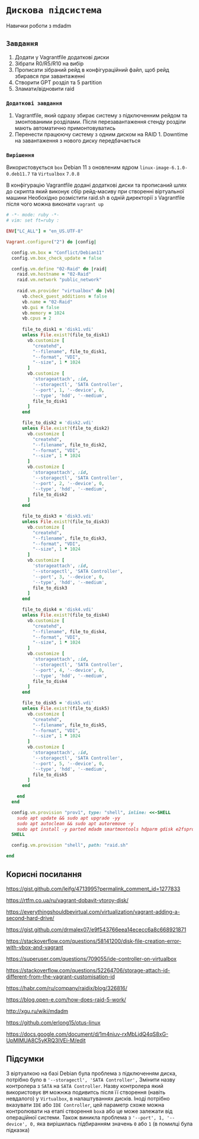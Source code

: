 # `Дискова підсистема`

Навички роботи з mdadm

## `Завдання`

1. Додати у Vagrantfile додаткові диски
2. Зібрати R0/R5/R10 на вибір
3. Прописати зібраний рейд в конфігураційний файл, щоб рейд збирався при завантаженні
4. Створити GPT розділ та 5 partition
5. Зламати/відновити raid

### `Додаткові завдання`

1. Vagrantfile, який одразу збирає систему з підключенним рейдом та змонтованими розділами. Після перезавантаження стенду розділи мають автоматично примонтовуватись
2. Перенести працюючу систему з одним диском на RAID 1. Downtime на завантаження з нового диску передбачається

### `Вирішення`

Використовується `box` Debian 11 з оновленим ядром `linux-image-6.1.0-0.deb11.7` та `Virtualbox` `7.0.8`

В конфігурацію Vagrantfile додані додаткові диски та прописаний шлях до скрипта який виконує сбір рейд-масиву при створенні віртуальної машини
Необохідно розмістити raid.sh в одній директорії з Vagrantfile після чого можна виконати `vagrant up`

```ruby
# -*- mode: ruby -*-
# vim: set ft=ruby :

ENV["LC_ALL"] = "en_US.UTF-8"

Vagrant.configure("2") do |config|

  config.vm.box = "Conflict/Debian11"
  config.vm.box_check_update = false

  config.vm.define "02-Raid" do |raid|
    raid.vm.hostname = "02-Raid"
    raid.vm.network "public_network"
    
    raid.vm.provider "virtualbox" do |vb|
      vb.check_guest_additions = false
      vb.name = "02-Raid" 
      vb.gui = false
      vb.memory = 1024
      vb.cpus = 2
      
      file_to_disk1 = 'disk1.vdi'
      unless File.exist?(file_to_disk1)
        vb.customize [
          "createhd",
          "--filename", file_to_disk1,
          "--format", "VDI",
          "--size", 1 * 1024
        ]
        vb.customize [
          'storageattach', :id,
          '--storagectl', 'SATA Controller',
          '--port', 1, '--device', 0,
          '--type', 'hdd', '--medium',
          file_to_disk1
        ]
      end

      file_to_disk2 = 'disk2.vdi'
      unless File.exist?(file_to_disk2)
        vb.customize [
          "createhd",
          "--filename", file_to_disk2,
          "--format", "VDI",
          "--size", 1 * 1024
        ]
        vb.customize [
          'storageattach', :id,
          '--storagectl', 'SATA Controller',
          '--port', 2, '--device', 0,
          '--type', 'hdd', '--medium',
          file_to_disk2
        ]
      end

      file_to_disk3 = 'disk3.vdi'
      unless File.exist?(file_to_disk3)
        vb.customize [
          "createhd",
          "--filename", file_to_disk3,
          "--format", "VDI",
          "--size", 1 * 1024
        ]
        vb.customize [
          'storageattach', :id,
          '--storagectl', 'SATA Controller',
          '--port', 3, '--device', 0,
          '--type', 'hdd', '--medium',
          file_to_disk3
        ]
      end

      file_to_disk4 = 'disk4.vdi'
      unless File.exist?(file_to_disk4)
        vb.customize [
          "createhd",
          "--filename", file_to_disk4,
          "--format", "VDI",
          "--size", 1 * 1024
        ]
        vb.customize [
          'storageattach', :id,
          '--storagectl', 'SATA Controller',
          '--port', 4, '--device', 0,
          '--type', 'hdd', '--medium',
          file_to_disk4
        ]
      end

      file_to_disk5 = 'disk5.vdi'
      unless File.exist?(file_to_disk5)
        vb.customize [
          "createhd",
          "--filename", file_to_disk5,
          "--format", "VDI",
          "--size", 1 * 1024
        ]
        vb.customize [
          'storageattach', :id,
          '--storagectl', 'SATA Controller',
          '--port', 5, '--device', 0,
          '--type', 'hdd', '--medium',
          file_to_disk5
        ]
      end

    end
  end

  config.vm.provision "prov1", type: "shell", inline: <<-SHELL
    sudo apt update && sudo apt upgrade -yy
    sudo apt autoclean && sudo apt autoremove -y
    sudo apt install -y parted mdadm smartmontools hdparm gdisk e2fsprogs nano
  SHELL

  config.vm.provision "shell", path: "raid.sh"

end

```

## Корисні посилання

<https://gist.github.com/leifg/4713995?permalink_comment_id=1277833>

<https://rtfm.co.ua/ru/vagrant-dobavit-vtoroy-disk/>

<https://everythingshouldbevirtual.com/virtualization/vagrant-adding-a-second-hard-drive/>

<https://gist.github.com/drmalex07/e9f543766eea14ececc6a8c668921871>

<https://stackoverflow.com/questions/58141200/disk-file-creation-error-with-vbox-and-vagrant>

<https://superuser.com/questions/709055/ide-controller-on-virtualbox>

<https://stackoverflow.com/questions/52264706/storage-attach-id-different-from-the-vagrant-customisation-id>

<https://habr.com/ru/company/raidix/blog/326816/>

<https://blog.open-e.com/how-does-raid-5-work/>

<http://xgu.ru/wiki/mdadm>

<https://github.com/erlong15/otus-linux>

<https://docs.google.com/document/d/1m4niuv-rxMbLjdQ4qS8xG-UpMlMUA8C5yKRQ3IVEi-M/edit>

## Підсумки

З віртуалкою на базі Debian була проблема з підключенням диска, потрібно було в `'--storagectl', 'SATA Controller',` Змінити назву контролера з `SATA` на `SATA Controller`. Назву контролера який використовує `ВМ` можнжа подивитсь після її створення (навіть невдалого) у `Virtualbox`, в налаштуваннях дисків. Іноді потрібно вказувати `IDE` або `IDE Controller`, цей параметр схоже можна контролювати на етапі створення `box`a  або це може залежати від операційної системи.
Також виникла проблема з `'--port', 1, '--device', 0,` яка вирішилась підбиранням значень `0` або `1` (в помилці була підказка)
